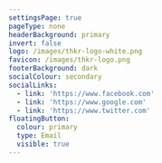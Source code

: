 ```yaml
---
settingsPage: true
pageType: none
headerBackground: primary
invert: false
logo: /images/thkr-logo-white.png
favicon: /images/thkr-logo.png
footerBackground: dark
socialColour: secondary
socialLinks:
  - link: 'https://www.facebook.com'
  - link: 'https://www.google.com'
  - link: 'https://www.twitter.com'
floatingButton:
  colour: primary
  type: Email
  visible: true
---
```



